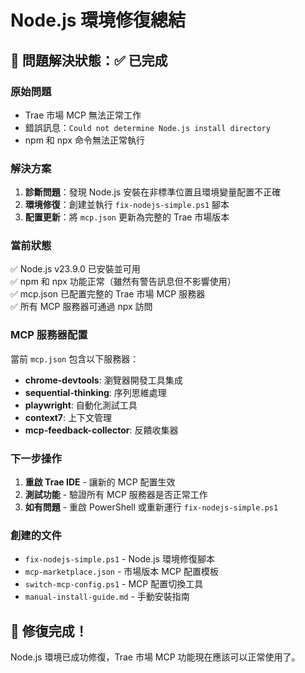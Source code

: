 # Node.js 環境修復總結

## 🎯 問題解決狀態：✅ 已完成

### 原始問題
- Trae 市場 MCP 無法正常工作
- 錯誤訊息：`Could not determine Node.js install directory`
- npm 和 npx 命令無法正常執行

### 解決方案
1. **診斷問題**：發現 Node.js 安裝在非標準位置且環境變量配置不正確
2. **環境修復**：創建並執行 `fix-nodejs-simple.ps1` 腳本
3. **配置更新**：將 `mcp.json` 更新為完整的 Trae 市場版本

### 當前狀態
✅ Node.js v23.9.0 已安裝並可用  
✅ npm 和 npx 功能正常（雖然有警告訊息但不影響使用）  
✅ mcp.json 已配置完整的 Trae 市場 MCP 服務器  
✅ 所有 MCP 服務器可通過 npx 訪問  

### MCP 服務器配置
當前 `mcp.json` 包含以下服務器：
- **chrome-devtools**: 瀏覽器開發工具集成
- **sequential-thinking**: 序列思維處理
- **playwright**: 自動化測試工具
- **context7**: 上下文管理
- **mcp-feedback-collector**: 反饋收集器

### 下一步操作
1. **重啟 Trae IDE** - 讓新的 MCP 配置生效
2. **測試功能** - 驗證所有 MCP 服務器是否正常工作
3. **如有問題** - 重啟 PowerShell 或重新運行 `fix-nodejs-simple.ps1`

### 創建的文件
- `fix-nodejs-simple.ps1` - Node.js 環境修復腳本
- `mcp-marketplace.json` - 市場版本 MCP 配置模板
- `switch-mcp-config.ps1` - MCP 配置切換工具
- `manual-install-guide.md` - 手動安裝指南

## 🎉 修復完成！
Node.js 環境已成功修復，Trae 市場 MCP 功能現在應該可以正常使用了。
